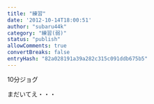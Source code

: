```yaml
---
title: "練習"
date: '2012-10-14T18:00:51'
author: "subaru44k"
category: "練習(弱)"
status: "publish"
allowComments: true
convertBreaks: false
entryHash: "82a028191a39a282c315c091ddb675b5"
---
```

10分ジョグ

まだいてえ・・・
